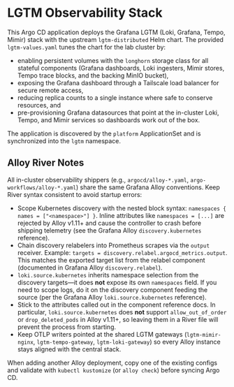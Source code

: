 # LGTM Observability Stack

This Argo CD application deploys the Grafana LGTM (Loki, Grafana, Tempo, Mimir) stack
with the upstream `lgtm-distributed` Helm chart. The provided `lgtm-values.yaml`
tunes the chart for the lab cluster by:

- enabling persistent volumes with the `longhorn` storage class for all
  stateful components (Grafana dashboards, Loki ingesters, Mimir stores, Tempo
  trace blocks, and the backing MinIO bucket),
- exposing the Grafana dashboard through a Tailscale load balancer for
  secure remote access,
- reducing replica counts to a single instance where safe to conserve
  resources, and
- pre-provisioning Grafana datasources that point at the in-cluster Loki,
  Tempo, and Mimir services so dashboards work out of the box.

The application is discovered by the `platform` ApplicationSet and is
synchronized into the `lgtm` namespace.


## Alloy River Notes

All in-cluster observability shippers (e.g., `argocd/alloy-*.yaml`, `argo-workflows/alloy-*.yaml`) share the same Grafana Alloy conventions. Keep River syntax consistent to avoid startup errors:

- Scope Kubernetes discovery with the nested block syntax: `namespaces { names = ["<namespace>"] }`. Inline attributes like `namespaces = [...]` are rejected by Alloy v1.11+ and cause the controller to crash before shipping telemetry (see the Grafana Alloy `discovery.kubernetes` reference). 
- Chain discovery relabelers into Prometheus scrapes via the `output` receiver. Example: `targets = discovery.relabel.argocd_metrics.output`. This matches the exported target list from the relabel component (documented in Grafana Alloy `discovery.relabel`). 
- `loki.source.kubernetes` inherits namespace selection from the discovery targets—it does **not** expose its own `namespaces` field. If you need to scope logs, do it on the discovery component feeding the source (per the Grafana Alloy `loki.source.kubernetes` reference). 
- Stick to the attributes called out in the component reference docs. In particular, `loki.source.kubernetes` does **not** support `allow_out_of_order` or `drop_deleted_pods` in Alloy v1.11+, so leaving them in a River file will prevent the process from starting. 
- Keep OTLP writers pointed at the shared LGTM gateways (`lgtm-mimir-nginx`, `lgtm-tempo-gateway`, `lgtm-loki-gateway`) so every Alloy instance stays aligned with the central stack.

When adding another Alloy deployment, copy one of the existing configs and validate with `kubectl kustomize` (or `alloy check`) before syncing Argo CD.

